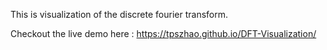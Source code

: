 This is visualization of the discrete fourier transform.

Checkout the live demo here : https://tpszhao.github.io/DFT-Visualization/
